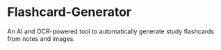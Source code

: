 # Flashcard-Generator
An AI and OCR-powered tool to automatically generate study flashcards from notes and images.
